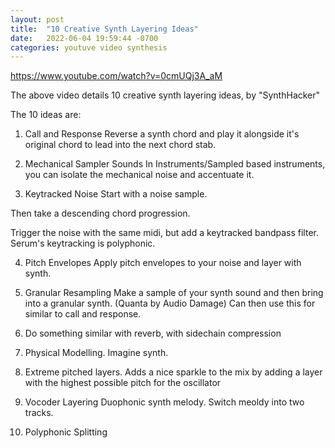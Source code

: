 ```yaml
---
layout: post
title:  "10 Creative Synth Layering Ideas"
date:   2022-06-04 19:59:44 -0700
categories: youtuve video synthesis
---
```


https://www.youtube.com/watch?v=0cmUQj3A_aM

The above video details 10 creative synth layering ideas, by "SynthHacker"

The 10 ideas are:

1. Call and Response
Reverse a synth chord and play it alongside it's original chord to lead into the next chord stab.

2. Mechanical Sampler Sounds
In Instruments/Sampled based instruments, you can isolate the mechanical noise and accentuate it.

3. Keytracked Noise
Start with a noise sample.

Then take a descending chord progression.

Trigger the noise with the same midi, but add a keytracked bandpass filter.  Serum's keytracking is polyphonic.

4. Pitch Envelopes
Apply pitch envelopes to your noise and layer with synth.

5. Granular Resampling
Make a sample of your synth sound and then bring into a granular synth. (Quanta by Audio Damage)
Can then use this for similar to call and response.  

6. Do something similar with reverb, with sidechain compression

7. Physical Modelling.  Imagine synth.


8. Extreme pitched layers. 
Adds a nice sparkle to the mix by adding a layer with the highest possible pitch for the oscillator

9.  Vocoder Layering
Duophonic synth melody.  Switch meoldy into two tracks.  

10. Polyphonic Splitting




